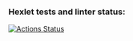 ### Hexlet tests and linter status:
[![Actions Status](https://github.com/AnastasiaMir/devops-for-programmers-project-76/actions/workflows/hexlet-check.yml/badge.svg)](https://github.com/AnastasiaMir/devops-for-programmers-project-76/actions)